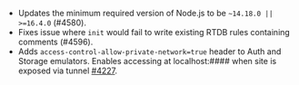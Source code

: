 - Updates the minimum required version of Node.js to be `~14.18.0 || >=16.4.0` (#4580).
- Fixes issue where `init` would fail to write existing RTDB rules containing comments (#4596).
- Adds `access-control-allow-private-network=true` header to Auth and Storage emulators. Enables accessing at localhost:#### when site is exposed via tunnel [#4227](https://github.com/firebase/firebase-tools/issues/4227).
